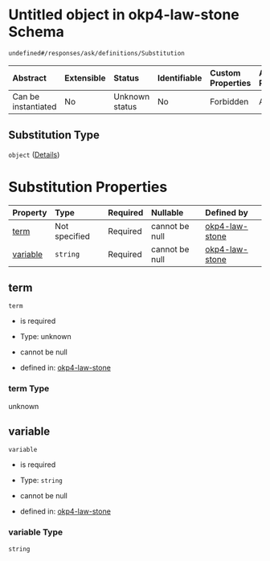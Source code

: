 # Untitled object in okp4-law-stone Schema

```txt
undefined#/responses/ask/definitions/Substitution
```

| Abstract            | Extensible | Status         | Identifiable | Custom Properties | Additional Properties | Access Restrictions | Defined In                                                                 |
| :------------------ | :--------- | :------------- | :----------- | :---------------- | :-------------------- | :------------------ | :------------------------------------------------------------------------- |
| Can be instantiated | No         | Unknown status | No           | Forbidden         | Allowed               | none                | [okp4-law-stone.json\*](schema/okp4-law-stone.json "open original schema") |

## Substitution Type

`object` ([Details](okp4-law-stone-responses-askresponse-definitions-substitution.md))

# Substitution Properties

| Property              | Type          | Required | Nullable       | Defined by                                                                                                                                                                     |
| :-------------------- | :------------ | :------- | :------------- | :----------------------------------------------------------------------------------------------------------------------------------------------------------------------------- |
| [term](#term)         | Not specified | Required | cannot be null | [okp4-law-stone](okp4-law-stone-responses-askresponse-definitions-substitution-properties-term.md "undefined#/responses/ask/definitions/Substitution/properties/term")         |
| [variable](#variable) | `string`      | Required | cannot be null | [okp4-law-stone](okp4-law-stone-responses-askresponse-definitions-substitution-properties-variable.md "undefined#/responses/ask/definitions/Substitution/properties/variable") |

## term

`term`

* is required

* Type: unknown

* cannot be null

* defined in: [okp4-law-stone](okp4-law-stone-responses-askresponse-definitions-substitution-properties-term.md "undefined#/responses/ask/definitions/Substitution/properties/term")

### term Type

unknown

## variable

`variable`

* is required

* Type: `string`

* cannot be null

* defined in: [okp4-law-stone](okp4-law-stone-responses-askresponse-definitions-substitution-properties-variable.md "undefined#/responses/ask/definitions/Substitution/properties/variable")

### variable Type

`string`
